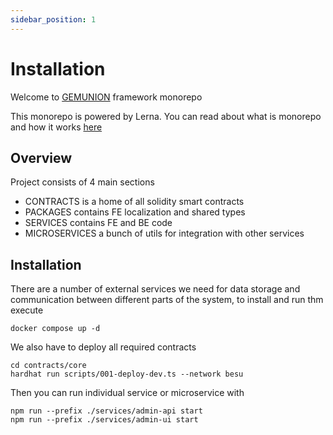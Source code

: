 ```yaml
---
sidebar_position: 1
---
```


# Installation

Welcome to [GEMUNION](https://www.gemunion.io/) framework monorepo

This monorepo is powered by Lerna. You can read about what is monorepo and how it works [here](https://github.com/lerna/lerna) 

## Overview

Project consists of 4 main sections

- CONTRACTS is a home of all solidity smart contracts
- PACKAGES contains FE localization and shared types
- SERVICES contains FE and BE code
- MICROSERVICES a bunch of utils for integration with other services

## Installation

There are a number of external services we need for data storage and communication between different parts of the system, to install and run thm execute

```shell
docker compose up -d
```

We also have to deploy all required contracts
```shell
cd contracts/core
hardhat run scripts/001-deploy-dev.ts --network besu
```

Then you can run individual service or microservice with
```shell
npm run --prefix ./services/admin-api start
npm run --prefix ./services/admin-ui start
```
